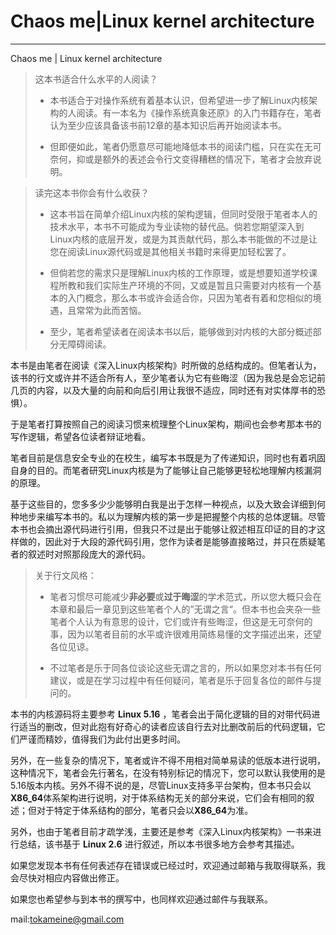 # Chaos me|Linux kernel architecture
---
Chaos me | Linux kernel architecture


> 这本书适合什么水平的人阅读？
> - 本书适合于对操作系统有着基本认识，但希望进一步了解Linux内核架构的人阅读。有一本名为《操作系统真象还原》的入门书籍存在，笔者认为至少应该具备该书前12章的基本知识后再开始阅读本书。
> 
> - 但即便如此，笔者仍愿意尽可能地降低本书的阅读门槛，只在实在无可奈何，抑或是额外的表述会令行文变得糟糕的情况下，笔者才会放弃说明。

> 读完这本书你会有什么收获？
> - 这本书旨在简单介绍Linux内核的架构逻辑，但同时受限于笔者本人的技术水平，本书不可能成为专业读物的替代品。倘若您期望深入到Linux内核的底层开发，或是为其贡献代码，那么本书能做的不过是让您在阅读Linux源代码或是其他相关书籍时来得更加轻松罢了。
>
> - 但倘若您的需求只是理解Linux内核的工作原理，或是想要知道学校课程所教和我们实际生产环境的不同，又或是暂且只需要对内核有一个基本的入门概念，那么本书或许会适合你，只因为笔者有着和您相似的境遇，且常常为此而苦恼。
>
> - 至少，笔者希望读者在阅读本书以后，能够做到对内核的大部分概述部分无障碍阅读。


 本书是由笔者在阅读《深入Linux内核架构》时所做的总结构成的。但笔者认为，该书的行文或许并不适合所有人，至少笔者认为它有些晦涩（因为我总是会忘记前几页的内容，以及大量的向前和向后引用让我很不适应，同时还有对实体厚书的恐惧）。

 于是笔者打算按照自己的阅读习惯来梳理整个Linux架构，期间也会参考那本书的写作逻辑，希望各位读者辩证地看。

 笔者目前是信息安全专业的在校生，编写本书既是为了传递知识，同时也有着巩固自身的目的。而笔者研究Linux内核是为了能够让自己能够更轻松地理解内核漏洞的原理。
 
 基于这些目的，您多多少少能够明白我是出于怎样一种视点，以及大致会详细到何种地步来编写本书的。私以为理解内核的第一步是把握整个内核的总体逻辑。尽管本书也会摘出源代码进行引用，但我只不过是出于能够让叙述相互印证的目的才这样做的，因此对于大段的源代码引用，您作为读者是能够直接略过，并只在质疑笔者的叙述时对照那段庞大的源代码。

>关于行文风格：
> - 笔者习惯尽可能减少**非必要**或**过于晦涩**的学术范式，所以您大概只会在本章和最后一章见到这些笔者个人的”无谓之言“。但本书也会夹杂一些笔者个人认为有意思的设计，它们或许有些晦涩，但这是无可奈何的事，因为以笔者目前的水平或许很难用简练易懂的文字描述出来，还望各位见谅。
> 
> - 不过笔者是乐于同各位谈论这些无谓之言的，所以如果您对本书有任何建议，或是在学习过程中有任何疑问，笔者是乐于回复各位的邮件与提问的。

 本书的内核源码将主要参考 **Linux 5.16** ，笔者会出于简化逻辑的目的对带代码进行适当的删改，但对此抱有好奇心的读者应该自行去对比删改前后的代码逻辑，它们严谨而精妙，值得我们为此付出更多时间。

 另外，在一些复杂的情况下，笔者或许不得不用相对简单易读的低版本进行说明，这种情况下，笔者会先行著名，在没有特别标记的情况下，您可以默认我使用的是5.16版本内核。另外不得不说的是，尽管Linux支持多平台架构，但本书只会以**X86_64**体系架构进行说明，对于体系结构无关的部分来说，它们会有相同的叙述；但对于特定于体系结构的部分，笔者只会以**X86_64**为准。

 另外，也由于笔者目前才疏学浅，主要还是参考《深入Linux内核架构》一书来进行总结，该书基于 **Linux 2.6** 进行叙述，所以本书很多地方会参考其描述。



 如果您发现本书有任何表述存在错误或已经过时，欢迎通过邮箱与我取得联系，我会尽快对相应内容做出修正。

 如果您也希望参与到本书的撰写中，也同样欢迎通过邮件与我联系。

 mail:tokameine@gmail.com